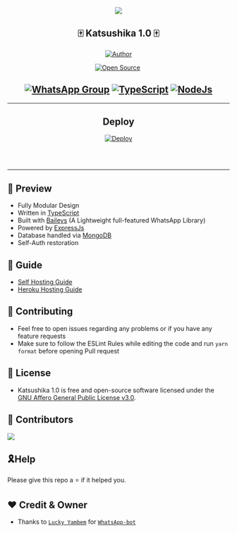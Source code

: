 <!-- ![Just...]() -->

<div align="center">

<a href='https://www.linkpicture.com/view.php?img=LPic62169991d23e711584403'><img src='https://www.linkpicture.com/q/mizu2_1.jpg' type='image'></a>

<div align='center'>

<h2> 🀄 Katsushika 1.0 🀄 </h2>
  
<a href="https://github.com/Issa2001"><img title="Author" src="https://img.shields.io/badge/Author-Issa-red.svg?style=for-the-badge&logo=github"></a>
</p>
<p align="center">
<a href="https://github.com/Issa2001"><img title="Open Source" src="https://img.shields.io/badge/Open%20Source-NO-red.svg?style=for-the-badge"></a>
<a href="https://github.com/is7s7whs"><img title="" src="https://img.shields.io/badge/Maintained-YES-green.svg?style=for-the-badge"></a>
</p>

## [![WhatsApp Group](https://img.shields.io/badge/WhatsApp-25D366?style=for-the-badge&logo=whatsapp&logoColor=white)](https://chat.whatsapp.com/CToNn7booyKCY81KBp4EdI) [![TypeScript](https://img.shields.io/badge/TypeScript-007ACC?style=for-the-badge&logo=typescript&logoColor=white)](https://www.typescriptlang.org/) [![NodeJs](https://img.shields.io/badge/Node.js-43853D?style=for-the-badge&logo=node.js&logoColor=white)](https://nodejs.org/en/)

</a>
  
</div>

---

<div align='center'>
  
## Deploy
  
<a href='https://heroku.com/deploy'>
  
[![Deploy](https://www.herokucdn.com/deploy/button.png)](https://heroku.com/deploy?template=https://github.com/Issa2001/katsushika-1.0)

</div>
  
</div><br/>
<br/>

---

## 💈 Preview

 - Fully Modular Design
 - Written in [TypeScript](https://www.typescriptlang.org/)
 - Built with [Baileys](https://github.com/adiwajshing/baileys) (A Lightweight full-featured WhatsApp Library)
 - Powered by [ExpressJs](https://expressjs.com/)
 - Database handled via [MongoDB](https://www.mongodb.com/)
 - Self-Auth restoration

 ## 📙 Guide

 - [Self Hosting Guide](https://github.com/LuckyYam/WhatsApp-bot/blob/master/Self-Hosting-Guide.md)
 - [Heroku Hosting Guide](https://github.com/LuckyYam/WhatsApp-bot/blob/master/Heroku-Hosting-Guide.md)

 ## 💪 Contributing

 - Feel free to open issues regarding any problems or if you have any feature requests
 - Make sure to follow the ESLint Rules while editing the code and run `yarn format` before opening Pull request

 ## 🎐 License

 - Katsushika 1.0 is free and open-source software licensed under the [GNU Affero General Public License v3.0](https://github.com/Issa2001/Katsushika-1.0/blob/master/LICENSE).

##  🚀 Contributors

<a href="https://github.com/Issa2001/Katsushika-1.0/graphs/contributors">
  <img src="https://contrib.rocks/image?repo=Issa2001/Katsushika-1.00" />
</a>

## 🎗Help

Please give this repo a ⭐ if it helped you.

## ❤ Credit & Owner

 - Thanks to [`Lucky Yambem`](https://github.com/LuckyYam) for [`WhatsApp-bot`](https://github.com/LuckyYam/WhatsApp-bot)


